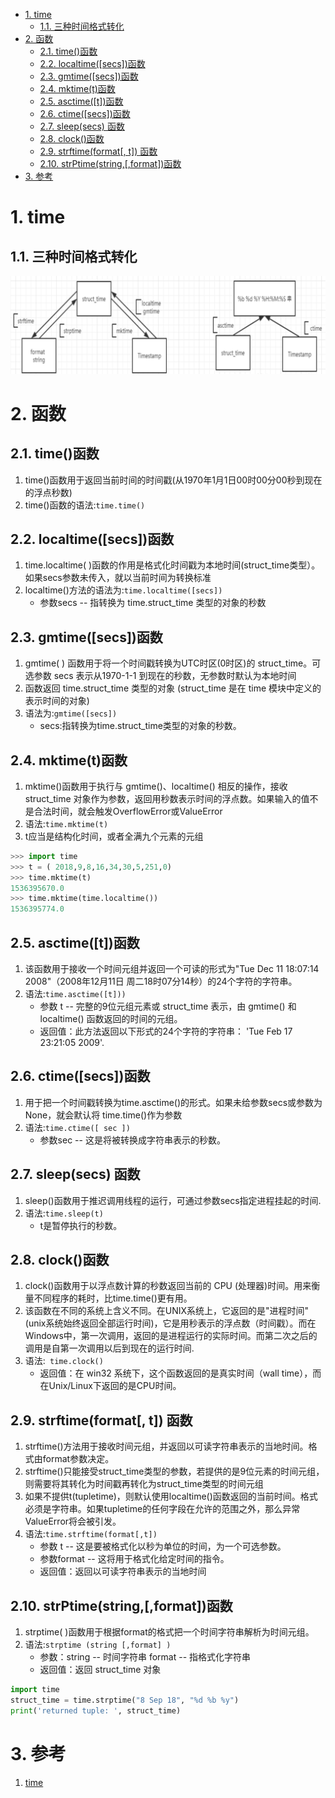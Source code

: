 <!-- TOC -->

- [1. time](#1-time)
  - [1.1. 三种时间格式转化](#11-三种时间格式转化)
- [2. 函数](#2-函数)
  - [2.1. time()函数](#21-time函数)
  - [2.2. localtime([secs])函数](#22-localtimesecs函数)
  - [2.3. gmtime([secs])函数](#23-gmtimesecs函数)
  - [2.4. mktime(t)函数](#24-mktimet函数)
  - [2.5. asctime([t])函数](#25-asctimet函数)
  - [2.6. ctime([secs])函数](#26-ctimesecs函数)
  - [2.7. sleep(secs) 函数](#27-sleepsecs-函数)
  - [2.8. clock()函数](#28-clock函数)
  - [2.9. strftime(format[, t])  函数](#29-strftimeformat-t-函数)
  - [2.10. strPtime(string,[,format])函数](#210-strptimestringformat函数)
- [3. 参考](#3-参考)

<!-- /TOC -->

# 1. time

## 1.1. 三种时间格式转化
![](img/time/1.png)

# 2. 函数

## 2.1. time()函数
1. time()函数用于返回当前时间的时间戳(从1970年1月1日00时00分00秒到现在的浮点秒数)
2. time()函数的语法:`time.time()`

## 2.2. localtime([secs])函数
1. time.localtime( )函数的作用是格式化时间戳为本地时间(struct_time类型）。如果secs参数未传入，就以当前时间为转换标准
2. localtime()方法的语法为:`time.localtime([secs])`
    + 参数secs -- 指转换为  time.struct_time 类型的对象的秒数

## 2.3. gmtime([secs])函数
1. gmtime( )  函数用于将一个时间戳转换为UTC时区(0时区)的 struct_time。可选参数 secs 表示从1970-1-1 到现在的秒数，无参数时默认为本地时间
2. 函数返回 time.struct_time 类型的对象 (struct_time 是在 time 模块中定义的表示时间的对象)
3. 语法为:`gmtime([secs])`
    + secs:指转换为time.struct_time类型的对象的秒数。

## 2.4. mktime(t)函数
1. mktime()函数用于执行与 gmtime()、localtime() 相反的操作，接收 struct_time 对象作为参数，返回用秒数表示时间的浮点数。如果输入的值不是合法时间，就会触发OverflowError或ValueError
2. 语法:`time.mktime(t)`
3. t应当是结构化时间，或者全满九个元素的元组
```py
>>> import time
>>> t = ( 2018,9,8,16,34,30,5,251,0)
>>> time.mktime(t)
1536395670.0
>>> time.mktime(time.localtime())
1536395774.0
```

## 2.5. asctime([t])函数
1. 该函数用于接收一个时间元组并返回一个可读的形式为"Tue Dec 11 18:07:14 2008"（2008年12月11日 周二18时07分14秒）的24个字符的字符串。
2. 语法:`time.asctime([t]))`
    + 参数  t -- 完整的9位元组元素或 struct_time 表示，由 gmtime() 和 localtime() 函数返回的时间的元组。
    + 返回值：此方法返回以下形式的24个字符的字符串： 'Tue Feb 17 23:21:05 2009'.

## 2.6. ctime([secs])函数
1. 用于把一个时间戳转换为time.asctime()的形式。如果未给参数secs或参数为None，就会默认将  time.time()作为参数
2. 语法:`time.ctime([ sec ])`
    + 参数sec -- 这是将被转换成字符串表示的秒数。

## 2.7. sleep(secs) 函数
1. sleep()函数用于推迟调用线程的运行，可通过参数secs指定进程挂起的时间.
2. 语法:`time.sleep(t)`
    + t是暂停执行的秒数。

## 2.8. clock()函数
1. clock()函数用于以浮点数计算的秒数返回当前的  CPU  (处理器)时间。用来衡量不同程序的耗时，比time.time()更有用。
2. 该函数在不同的系统上含义不同。在UNIX系统上，它返回的是"进程时间"(unix系统始终返回全部运行时间)，它是用秒表示的浮点数（时间戳）。而在Windows中，第一次调用，返回的是进程运行的实际时间。而第二次之后的调用是自第一次调用以后到现在的运行时间.
3. 语法:` time.clock()`
    + 返回值：在 win32 系统下，这个函数返回的是真实时间（wall time），而在Unix/Linux下返回的是CPU时间。

## 2.9. strftime(format[, t])  函数
1. strftime()方法用于接收时间元组，并返回以可读字符串表示的当地时间。格式由format参数决定。
2. strftime()只能接受struct_time类型的参数，若提供的是9位元素的时间元组，则需要将其转化为时间戳再转化为struct_time类型的时间元组
3. 如果不提供t(tupletime)，则默认使用localtime()函数返回的当前时间。格式必须是字符串。如果tupletime的任何字段在允许的范围之外，那么异常ValueError将会被引发。
4. 语法:`time.strftime(format[,t])`
    + 参数  t -- 这是要被格式化以秒为单位的时间，为一个可选参数。
    + 参数format -- 这将用于格式化给定时间的指令。
    + 返回值：返回以可读字符串表示的当地时间

## 2.10. strPtime(string,[,format])函数
1. strptime( )函数用于根据format的格式把一个时间字符串解析为时间元组。
2. 语法:`strptime (string [,format] )`
    + 参数：string -- 时间字符串 format  -- 指格式化字符串
    + 返回值：返回  struct_time  对象
```py
import time
struct_time = time.strptime("8 Sep 18", "%d %b %y")
print('returned tuple: ', struct_time)
```

# 3. 参考
1. <a href = "https://blog.csdn.net/qq_41573234/article/details/82533820">time</a>